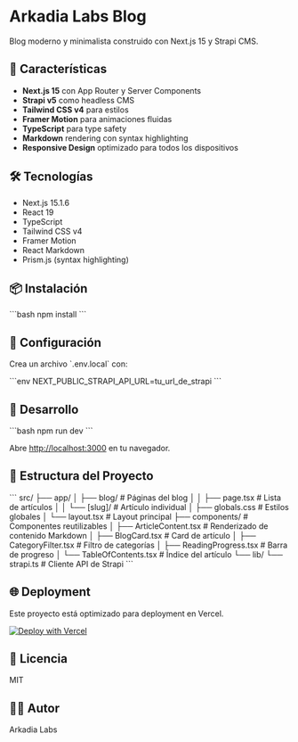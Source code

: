 # Arkadia Labs Blog

Blog moderno y minimalista construido con Next.js 15 y Strapi CMS.

## 🚀 Características

- **Next.js 15** con App Router y Server Components
- **Strapi v5** como headless CMS
- **Tailwind CSS v4** para estilos
- **Framer Motion** para animaciones fluidas
- **TypeScript** para type safety
- **Markdown** rendering con syntax highlighting
- **Responsive Design** optimizado para todos los dispositivos

## 🛠️ Tecnologías

- Next.js 15.1.6
- React 19
- TypeScript
- Tailwind CSS v4
- Framer Motion
- React Markdown
- Prism.js (syntax highlighting)

## 📦 Instalación

\`\`\`bash
npm install
\`\`\`

## 🔧 Configuración

Crea un archivo \`.env.local\` con:

\`\`\`env
NEXT_PUBLIC_STRAPI_API_URL=tu_url_de_strapi
\`\`\`

## 🚀 Desarrollo

\`\`\`bash
npm run dev
\`\`\`

Abre [http://localhost:3000](http://localhost:3000) en tu navegador.

## 📝 Estructura del Proyecto

\`\`\`
src/
├── app/
│   ├── blog/              # Páginas del blog
│   │   ├── page.tsx       # Lista de artículos
│   │   └── [slug]/        # Artículo individual
│   ├── globals.css        # Estilos globales
│   └── layout.tsx         # Layout principal
├── components/            # Componentes reutilizables
│   ├── ArticleContent.tsx # Renderizado de contenido Markdown
│   ├── BlogCard.tsx       # Card de artículo
│   ├── CategoryFilter.tsx # Filtro de categorías
│   ├── ReadingProgress.tsx # Barra de progreso
│   └── TableOfContents.tsx # Índice del artículo
└── lib/
    └── strapi.ts          # Cliente API de Strapi
\`\`\`

## 🌐 Deployment

Este proyecto está optimizado para deployment en Vercel.

[![Deploy with Vercel](https://vercel.com/button)](https://vercel.com/new/clone?repository-url=https://github.com/matmuruaga/arkadialabs-blog)

## 📄 Licencia

MIT

## 👨‍💻 Autor

Arkadia Labs
